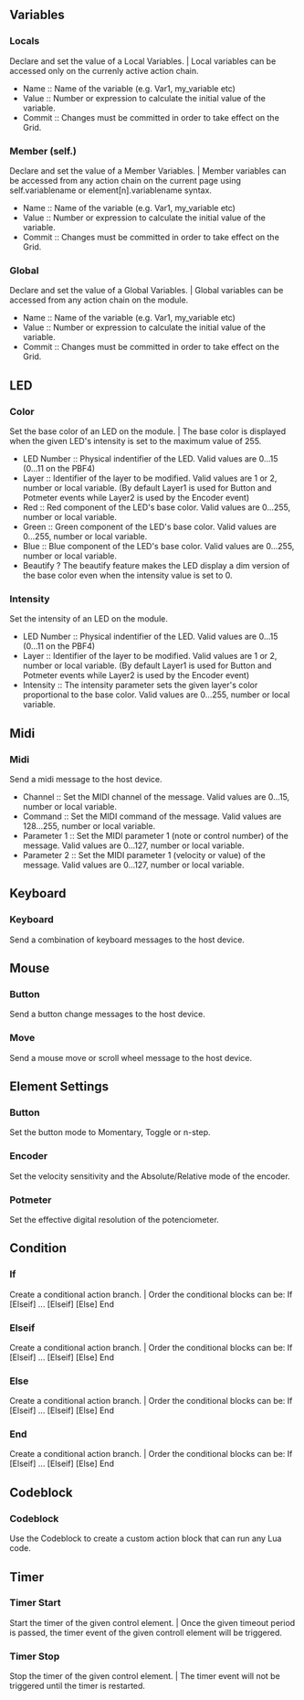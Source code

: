 ## Variables
### Locals
Declare and set the value of a Local Variables. | Local variables can be accessed only on the currenly active action chain.

- Name :: Name of the variable (e.g. Var1, my_variable etc)
- Value :: Number or expression to calculate the initial value of the variable.
- Commit :: Changes must be committed in order to take effect on the Grid.

### Member (self.)
Declare and set the value of a Member Variables. | Member variables can be accessed from any action chain on the current page using self.variablename or element[n].variablename syntax.

- Name :: Name of the variable (e.g. Var1, my_variable etc)
- Value :: Number or expression to calculate the initial value of the variable.
- Commit :: Changes must be committed in order to take effect on the Grid.
### Global
Declare and set the value of a Global Variables. | Global variables can be accessed from any action chain on the module.

- Name :: Name of the variable (e.g. Var1, my_variable etc)
- Value :: Number or expression to calculate the initial value of the variable.
- Commit :: Changes must be committed in order to take effect on the Grid.

## LED
### Color
Set the base color of an LED on the module. | The base color is displayed when the given LED's intensity is set to the maximum value of 255.

- LED Number :: Physical indentifier of the LED. Valid values are 0...15 (0...11 on the PBF4)
- Layer :: Identifier of the layer to be modified. Valid values are 1 or 2, number or local variable. (By default Layer1 is used for Button and Potmeter events while Layer2 is used by the Encoder event)
- Red :: Red component of the LED's base color. Valid values are 0...255, number or local variable. 
- Green :: Green component of the LED's base color. Valid values are 0...255, number or local variable. 
- Blue :: Blue component of the LED's base color. Valid values are 0...255, number or local variable. 
- Beautify ? The beautify feature makes the LED display a dim version of the base color even when the intensity value is set to 0.
### Intensity
Set the intensity of an LED on the module.
- LED Number :: Physical indentifier of the LED. Valid values are 0...15 (0...11 on the PBF4)
- Layer :: Identifier of the layer to be modified. Valid values are 1 or 2, number or local variable. (By default Layer1 is used for Button and Potmeter events while Layer2 is used by the Encoder event)
- Intensity :: The intensity parameter sets the given layer's color proportional to the base color. Valid values are 0...255, number or local variable. 
## Midi
### Midi
Send a midi message to the host device.
- Channel :: Set the MIDI channel of the message. Valid values are 0...15, number or local variable. 
- Command :: Set the MIDI command of the message. Valid values are 128...255, number or local variable. 
- Parameter 1 :: Set the MIDI parameter 1 (note or control number) of the message. Valid values are 0...127, number or local variable. 
- Parameter 2 :: Set the MIDI parameter 1 (velocity or value) of the message. Valid values are 0...127, number or local variable. 
## Keyboard
### Keyboard
Send a combination of keyboard messages to the host device.

## Mouse
### Button
Send a button change messages to the host device.
### Move
Send a mouse move or scroll wheel message to the host device.

## Element Settings
### Button
Set the button mode to Momentary, Toggle or n-step.
### Encoder
Set the velocity sensitivity and the Absolute/Relative mode of the encoder.
### Potmeter
Set the effective digital resolution of the potenciometer.

## Condition
### If
Create a conditional action branch. | Order the conditional blocks can be: If [Elseif] ... [Elseif] [Else] End
### Elseif
Create a conditional action branch. | Order the conditional blocks can be: If [Elseif] ... [Elseif] [Else] End
### Else
Create a conditional action branch. | Order the conditional blocks can be: If [Elseif] ... [Elseif] [Else] End
### End
Create a conditional action branch. | Order the conditional blocks can be: If [Elseif] ... [Elseif] [Else] End

## Codeblock
### Codeblock
Use the Codeblock to create a custom action block that can run any Lua code.

## Timer
### Timer Start
Start the timer of the given control element. | Once the given timeout period is passed, the timer event of the given controll element will be triggered.
### Timer Stop
Stop the timer of the given control element. | The timer event will not be triggered until the timer is restarted.
